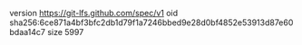 version https://git-lfs.github.com/spec/v1
oid sha256:6ce871a4bf3bfc2db1d79f1a7246bbed9e28d0bf4852e53913d87e60bdaa14c7
size 5997
